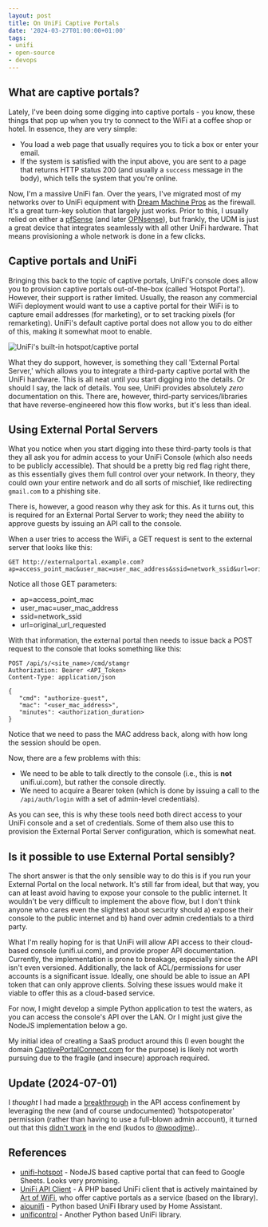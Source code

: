 ```yaml
---
layout: post
title: On UniFi Captive Portals
date: '2024-03-27T01:00:00+01:00'
tags:
- unifi
- open-source
- devops
---
```


## What are captive portals?

Lately, I've been doing some digging into captive portals - you know, these things that pop up when you try to connect to the WiFi at a coffee shop or hotel. In essence, they are very simple:

* You load a web page that usually requires you to tick a box or enter your email.
* If the system is satisfied with the input above, you are sent to a page that returns HTTP status 200 (and usually a `success` message in the body), which tells the system that you're online.

Now, I'm a massive UniFi fan. Over the years, I've migrated most of my networks over to UniFi equipment with [Dream Machine Pros](https://store.ui.com/us/en/collections/unifi-dream-machine/products/udm-pro) as the firewall. It's a great turn-key solution that largely just works. Prior to this, I usually relied on either a [pfSense](https://www.pfsense.org/) (and later [OPNsense](https://opnsense.org/)), but frankly, the UDM is just a great device that integrates seamlessly with all other UniFi hardware. That means provisioning a whole network is done in a few clicks.

## Captive portals and UniFi

Bringing this back to the topic of captive portals, UniFi's console does allow you to provision captive portals out-of-the-box (called 'Hotspot Portal'). However, their support is rather limited. Usually, the reason any commercial WiFi deployment would want to use a captive portal for their WiFi is to capture email addresses (for marketing), or to set tracking pixels (for remarketing). UniFi's default captive portal does not allow you to do either of this, making it somewhat moot to enable.

![UniFi's built-in hotspot/captive portal](/assets/unifi-built-in-captive-portal.png)

What they do support, however, is something they call 'External Portal Server,' which allows you to integrate a third-party captive portal with the UniFi hardware. This is all neat until you start digging into the details. Or should I say, the lack of details. You see, UniFi provides absolutely *zero* documentation on this. There are, however, third-party services/libraries that have reverse-engineered how this flow works, but it's less than ideal.

## Using External Portal Servers

What you notice when you start digging into these third-party tools is that they all ask you for admin access to your UniFi Console (which also needs to be publicly accessible). That should be a pretty big red flag right there, as this essentially gives them full control over your network. In theory, they could own your entire network and do all sorts of mischief, like redirecting `gmail.com` to a phishing site.

There is, however, a good reason why they ask for this. As it turns out, this is required for an External Portal Server to work; they need the ability to approve guests by issuing an API call to the console.

When a user tries to access the WiFi, a GET request is sent to the external server that looks like this:

```http
GET http://externalportal.example.com?ap=access_point_mac&user_mac=user_mac_address&ssid=network_ssid&url=original_url_requested
```

Notice all those GET parameters:

* ap=access_point_mac
* user_mac=user_mac_address
* ssid=network_ssid
* url=original_url_requested

With that information, the external portal then needs to issue back a POST request to the console that looks something like this:

```http
POST /api/s/<site_name>/cmd/stamgr
Authorization: Bearer <API_Token>
Content-Type: application/json

{
   "cmd": "authorize-guest",
   "mac": "<user_mac_address>",
   "minutes": <authorization_duration>
}
```

Notice that we need to pass the MAC address back, along with how long the session should be open.

Now, there are a few problems with this:

* We need to be able to talk directly to the console (i.e., this is **not** unifi.ui.com), but rather the console directly.
* We need to acquire a Bearer token (which is done by issuing a call to the `/api/auth/login` with a set of admin-level credentials).

As you can see, this is why these tools need both direct access to your UniFi console and a set of credentials. Some of them also use this to provision the External Portal Server configuration, which is somewhat neat.

## Is it possible to use External Portal sensibly?

The short answer is that the only sensible way to do this is if you run your External Portal on the local network. It's still far from ideal, but that way, you can at least avoid having to expose your console to the public internet. It wouldn't be very difficult to implement the above flow, but I don't think anyone who cares even the slightest about security should a) expose their console to the public internet and b) hand over admin credentials to a third party.

What I'm really hoping for is that UniFi will allow API access to their cloud-based console (unifi.ui.com), and provide proper API documentation. Currently, the implementation is prone to breakage, especially since the API isn't even versioned. Additionally, the lack of ACL/permissions for user accounts is a significant issue. Ideally, one should be able to issue an API token that can only approve clients. Solving these issues would make it viable to offer this as a cloud-based service.

For now, I might develop a simple Python application to test the waters, as you can access the console's API over the LAN. Or I might just give the NodeJS implementation below a go.

My initial idea of creating a SaaS product around this (I even bought the domain [CaptivePortalConnect.com](https://captiveportalconnect.com/) for the purpose) is likely not worth pursuing due to the fragile (and insecure) approach required.

## Update (2024-07-01)

I *thought* I had made a [breakthrough](https://github.com/woodjme/unifi-hotspot/issues/68#issuecomment-2143952594) in the API access confinement by leveraging the new (and of course undocumented) 'hotspotoperator' permission (rather than having to use a full-blown admin account), it turned out that this [didn't work](https://github.com/woodjme/unifi-hotspot/issues/68#event-13343000818) in the end (kudos to [@woodjme](https://github.com/woodjme))..

## References

* [unifi-hotspot](https://github.com/woodjme/unifi-hotspot) - NodeJS based captive portal that can feed to Google Sheets. Looks very promising.
* [UniFi API Client](https://github.com/Art-of-WiFi/UniFi-API-client) - A PHP based UniFi client that is actively maintained by [Art of WiFi](https://artofwifi.net), who offer captive portals as a service (based on the library).
* [aiounifi](https://github.com/Kane610/aiounifi) - Python based UniFi library used by Home Assistant.
* [unificontrol](https://github.com/nickovs/unificontrol) - Another Python based UniFi library.
